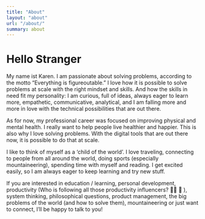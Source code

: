 ```yaml
---
title: "About"
layout: "about"
url: "/about/"
summary: about
---
```


# Hello Stranger

My name ist Karen. I am passionate about solving problems, according to the motto “Everything is figureoutable.” 
I love how it is possible to solve problems at scale with the right mindset and skills. And how the skills in need fit my personality: I am curious, full of ideas, always eager to learn more, empathetic, communicative, analytical, and I am falling more and more in love with the technical possibilities that are out there. 

As for now, my professional career was focused on improving physical and mental health. I really want to help people live healthier and happier. This is also why I love solving problems. With the digital tools that are out there now, it is possible to do that at scale. 

I like to think of myself as a ‘child of the world’. I love traveling, connecting to people from all around the world, doing sports (especially mountaineering), spending time with myself and reading. I get excited easily, so I am always eager to keep learning and try new stuff. 

If you are interested in education / learning, personal development, productivity (Who is following all those productivity influencers? 🙋‍♀️ 🙈 ), system thinking, philosophical questions, product management, the big problems of the world (and how to solve them), mountaineering or just want to connect, I’ll be happy to talk to you!
